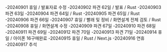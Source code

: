 -20240901 휴일 / 발표자료 수정
-20240902 파견 62일 / 발표 / Rust
-20240903 파견 63일
-20240904 파견 64일 / Rust
-20240905 파견 65일 / Rust
-20240906 파견 66일
-20240907 휴일 / 빨래 및 정비 / 화면설계 전체 검토 / Rust
-20240908 휴일 / 화면설계 수정
-20240909 파견 67일
-20240910 파견 68일
-20240911 파견 69일
-20240912 파견 70일
-20240913 파견 71일
-20240914 휴일 / 아이폰 16구매완료
-20240915 휴일 / Rust / Next.js
-20240916 연휴
-20240917 추석